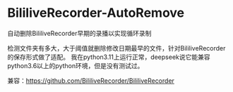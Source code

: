 # BililiveRecorder-AutoRemove
自动删除BililiveRecorder早期的录播以实现循环录制

检测文件夹有多大，大于阈值就删除修改日期最早的文件，针对BililiveRecorder的保存形式做了适配。
我在python3.11上运行正常，deepseek说它能兼容python3.6以上的python环境，但是没有测试过。

兼容：https://github.com/BililiveRecorder/BililiveRecorder
